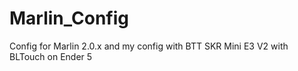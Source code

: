 # Marlin_Config
Config for Marlin 2.0.x and my config with BTT SKR Mini E3 V2 with BLTouch on Ender 5
